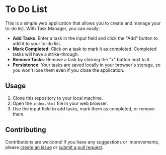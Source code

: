 # To Do List

This is a simple web application that allows you to create and manage your to-do list. With Task Manager, you can easily:

- **Add Tasks**: Enter a task in the input field and click the "Add" button to add it to your to-do list.
- **Mark Completed**: Click on a task to mark it as completed. Completed tasks will have a strike-through.
- **Remove Tasks**: Remove a task by clicking the "x" button next to it.
- **Persistence**: Your tasks are saved locally in your browser's storage, so you won't lose them even if you close the application.

## Usage

1. Clone this repository to your local machine.
2. Open the `index.html` file in your web browser.
3. Use the input field to add tasks, mark them as completed, or remove them.

## Contributing

Contributions are welcome! If you have any suggestions or improvements, please [create an issue](link_to_issues) or [submit a pull request](link_to_pull_requests).
